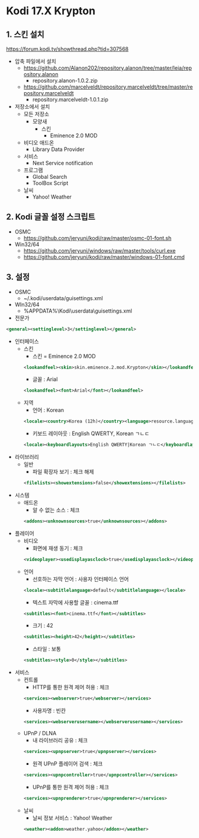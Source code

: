 # Kodi 17.X Krypton

## 1. 스킨 설치
https://forum.kodi.tv/showthread.php?tid=307568
- 압축 파일에서 설치
    - https://github.com/Alanon202/repository.alanon/tree/master/leia/repository.alanon
        + repository.alanon-1.0.2.zip
    - https://github.com/marcelveldt/repository.marcelveldt/tree/master/repository.marcelveldt
        + repository.marcelveldt-1.0.1.zip
- 저장소에서 설치
    - 모든 저장소
        - 모양새
            - 스킨
                + Eminence 2.0 MOD
    - 비디오 애드온
        + Library Data Provider
    - 서비스
        + Next Service notification
    - 프로그램
        + Global Search
        + ToolBox Script
    - 날씨
        + Yahoo! Weather
## 2. Kodi 글꼴 설정 스크립트
- OSMC
    + https://github.com/jeryuni/kodi/raw/master/osmc-01-font.sh
- Win32/64
    + https://github.com/jeryuni/windows/raw/master/tools/curl.exe
    + https://github.com/jeryuni/kodi/raw/master/windows-01-font.cmd
## 3. 설정
- OSMC
    + ~/.kodi/userdata/guisettings.xml
- WIn32/64
    + %APPDATA%\Kodi\userdata\guisettings.xml
- 전문가
```xml
<general><settinglevel>3</settinglevel></general>
```
- 인터페이스
    - 스킨
        + 스킨 = Eminence 2.0 MOD
		```xml
		<lookandfeel><skin>skin.eminence.2.mod.Krypton</skin></lookandfeel>
		```
        + 글꼴 : Arial
		```xml
		<lookandfeel><font>Arial</font></lookandfeel>
		```
    - 지역
        + 언어 : Korean
		```xml
		<locale><country>Korea (12h)</country><language>resource.language.ko_kr</language></locale>
		```
		+ 키보드 레이아웃 : English QWERTY, Korean ㄱㄴㄷ
		```xml
		<locale><keyboardlayouts>English QWERTY|Korean ㄱㄴㄷ</keyboardlayouts></locale>
		```
- 라이브러리
    - 일반
        + 파일 확장자 보기 : 체크 해제
		```xml
        <filelists><showextensions>false</showextensions></filelists>
		```
- 시스템
    - 애드온
        + 알 수 없는 소스 : 체크
		```xml
        <addons><unknownsources>true</unknownsources></addons>
		```
- 플레이어
    - 비디오
        + 화면에 재생 동기 : 체크
		```xml
        <videoplayer><usedisplayasclock>true</usedisplayasclock></videoplayer>
		```
    - 언어
        + 선호하는 자막 언어 : 사용자 인터페이스 언어
		```xml
        <locale><subtitlelanguage>default</subtitlelanguage></locale>
		```
        + 텍스트 자막에 사용할 글꼴 : cinema.ttf
		```xml
        <subtitles><font>cinema.ttf</font></subtitles>
		```
        + 크기 : 42
		```xml
        <subtitles><height>42</height></subtitles>
		```
        + 스타일 : 보통
		```xml
        <subtitles><style>0</style></subtitles>
		```
- 서비스
    - 컨트롤
        + HTTP를 통한 원격 제어 허용 : 체크
		```xml
        <services><webserver>true</webserver></services>
		```
        + 사용자명 : 빈칸
        ```xml
		<services><webserverusername></webserverusername></services>
		```
    - UPnP / DLNA
        + 내 라이브러리 공유 : 체크
		```xml
        <services><upnpserver>true</upnpserver></services>
        ```
		+ 원격 UPnP 플레이어 검색 : 체크
        ```xml
		<services><upnpcontroller>true</upnpcontroller></services>
        ```
		+ UPnP를 통한 원격 제어 허용 : 체크
        ```xml
		<services><upnprenderer>true</upnprenderer></services>
		```
    - 날씨
        + 날씨 정보 서비스 : Yahoo! Weather
        ```xml
		<weather><addon>weather.yahoo</addon></weather>
        ```